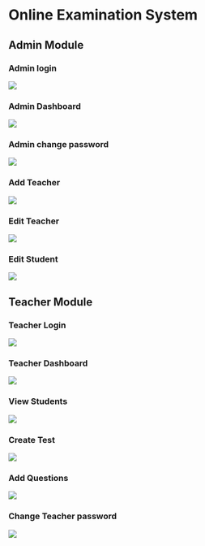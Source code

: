 <h1> Online Examination System</h1>
<h2> Admin Module</h2>
<h3> Admin login </h3>
<img src="Admin screenshots/Screenshot (4).png"</img>
<h3> Admin Dashboard </h3>
<img src="Admin screenshots/Screenshot (5).png" </img>
<h3> Admin change password </h3>
<img src="Admin screenshots/Screenshot (9).png"</img>
<h3>  Add Teacher </h3>
<img src="Admin screenshots/Screenshot (6).png"</img>
<h3> Edit Teacher </h3>
<img src="Admin screenshots/Screenshot (10).png"</img>
<h3> Edit Student </h3>
<img src="Admin screenshots/Screenshot (11).png"</img>
<h2> Teacher Module </h2>
<h3> Teacher Login </h3>
<img src="Teacher screenshots/Screenshot (12).png"</img>
<h3> Teacher Dashboard </h3>
<img src="Teacher screenshots/Screenshot (13).png"</img>

<h3> View Students </h3>
<img src="Teacher screenshots/Screenshot (14).png"</img>

<h3> Create Test </h3>
<img src="Teacher screenshots/Screenshot (15).png"</img>
<h3> Add Questions</h3>
<img src="Teacher screenshots/Screenshot (16).png"</img>
<h3> Change Teacher password</h3>
<img src="Teacher screenshots/Screenshot (17).png"</img>


